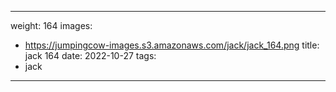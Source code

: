 
---
weight: 164
images:
- https://jumpingcow-images.s3.amazonaws.com/jack/jack_164.png
title: jack 164
date: 2022-10-27
tags:
- jack
---
